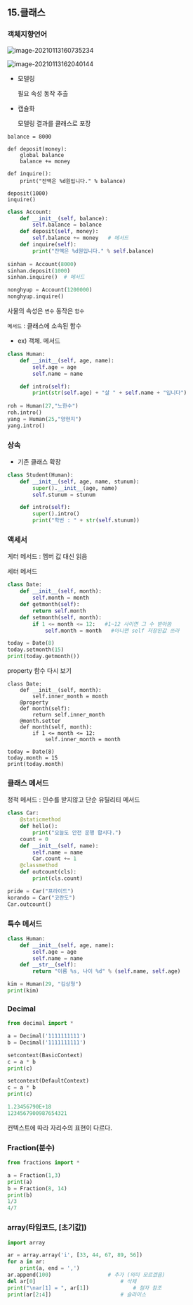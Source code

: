 ## 15.클래스

### 객체지향언어

![image-20210113160735234](C:\Users\hansoo\AppData\Roaming\Typora\typora-user-images\image-20210113160735234.png)

![image-20210113162040144](C:\Users\hansoo\AppData\Roaming\Typora\typora-user-images\image-20210113162040144.png)

- 모델링

  필요 속성 동작 추출

- 캡슐화

  모델링 결과를 클래스로 포장 

```
balance = 8000

def deposit(money):
    global balance
    balance += money

def inquire():
    print("잔액은 %d원입니다." % balance)

deposit(1000)
inquire()
```

```python
class Account:
    def __init__(self, balance):
        self.balance = balance
    def deposit(self, money):
        self.balance += money   # 메서드
    def inquire(self):
        print("잔액은 %d원입니다." % self.balance)
        
sinhan = Account(8000)
sinhan.deposit(1000)
sinhan.inquire()  # 메서드

nonghyup = Account(1200000)
nonghyup.inquire()
```



사물의 속성은 `변수` 동작은 `함수`

`메서드` : 클래스에 소속된 함수 

- ex) 객체. 메서드

```python
class Human:
    def __init__(self, age, name):
        self.age = age
        self.name = name

    def intro(self):
        print(str(self.age) + "살 " + self.name + "입니다")
        
roh = Human(27,"노한수")
roh.intro()
yang = Human(25,"양현지")
yang.intro()
```



### 상속

- 기존 클래스 확장 

```python
class Student(Human):
    def __init__(self, age, name, stunum):
        super().__init__(age, name)
        self.stunum = stunum

    def intro(self):
        super().intro()
        print("학번 : " + str(self.stunum))
```

### 액세서 

게터 메서드 : 멤버 값 대신 읽음

세터 메서드

```python
class Date:
    def __init__(self, month):
        self.month = month
    def getmonth(self):
        return self.month
    def setmonth(self, month):
        if 1 <= month <= 12:   #1~12 사이면 그 수 받아씀
            self.month = month   #아니면 self 저장된값 쓰라 

today = Date(8)
today.setmonth(15)
print(today.getmonth())
```

property 함수 다시 보기 

```
class Date:
    def __init__(self, month):
        self.inner_month = month
    @property
    def month(self):
        return self.inner_month
    @month.setter
    def month(self, month):
        if 1 <= month <= 12:
            self.inner_month = month

today = Date(8)
today.month = 15
print(today.month)
```



### 클래스 메서드

정적 메서드 : 인수를 받지않고 단순 유틸리티 메서드



```python
class Car:
    @staticmethod
    def hello():
        print("오늘도 안전 운행 합시다.")
    count = 0
    def __init__(self, name):
        self.name = name
        Car.count += 1
    @classmethod
    def outcount(cls):
        print(cls.count)

pride = Car("프라이드")
korando = Car("코란도")
Car.outcount()
```



### 특수 메서드

```python
class Human:
    def __init__(self, age, name):
        self.age = age
        self.name = name
    def __str__(self):
        return "이름 %s, 나이 %d" % (self.name, self.age)

kim = Human(29, "김상형")
print(kim)
```



### Decimal

```python
from decimal import *

a = Decimal('1111111111')
b = Decimal('1111111111')

setcontext(BasicContext)
c = a * b
print(c)

setcontext(DefaultContext)
c = a * b
print(c)

1.23456790E+18
1234567900987654321
```

컨텍스트에 따라 자리수의 표현이 다르다. 



### Fraction(분수)

```python
from fractions import *

a = Fraction(1,3)
print(a)
b = Fraction(8, 14)
print(b)
1/3
4/7
```



### array(타입코드, [초기값])

```python
import array

ar = array.array('i', [33, 44, 67, 89, 56])
for a in ar:
    print(a, end = ',')
ar.append(100)                  # 추가 (의미 모르겠음)
del ar[0]                       	# 삭제
print("\nar[1] = ", ar[1])      		# 첨자 참조
print(ar[2:4])                  	# 슬라이스

```



